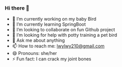 ### Hi there 👋

- 🔭 I’m currently working on my baby Bird
- 🌱 I’m currently learning SpringBoot
- 👯 I’m looking to collaborate on fun Github project
- 🤔 I’m looking for help with potty training a pet bird
- 💬 Ask me about anything
- 📫 How to reach me: lwylwy210@gmail.com
- 😄 Pronouns: she/her
- ⚡ Fun fact: I can crack my joint bones
